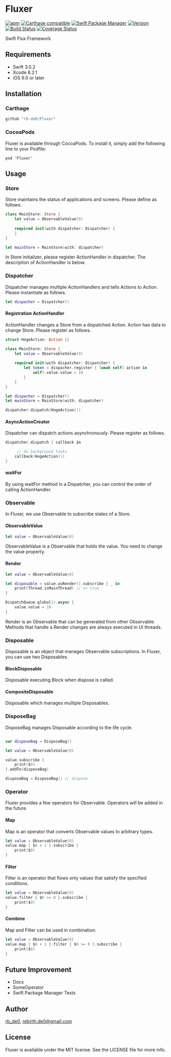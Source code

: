 # Fluxer

[![apm](https://img.shields.io/apm/l/vim-mode.svg)]()
[![Carthage compatible](https://img.shields.io/badge/Carthage-compatible-4BC51D.svg?style=flat)](https://github.com/Carthage/Carthage)
[![Swift Package Manager](https://img.shields.io/badge/Swift%20Package%20Manager-compatible-brightgreen.svg)](https://github.com/apple/swift-package-manager)
[![Version](https://img.shields.io/cocoapods/v/Fluxer.svg?style=flat)](http://cocoapods.org/pods/Fluxer)
[![Build Status](https://travis-ci.org/rb-de0/Fluxer.svg?branch=master)](https://travis-ci.org/rb-de0/Fluxer)
[![Coverage Status](https://coveralls.io/repos/github/rb-de0/Fluxer/badge.svg?branch=master)](https://coveralls.io/github/rb-de0/Fluxer?branch=master)


Swift Flux Framework

## Requirements

- Swift 3.0.2
- Xcode 8.2.1
- iOS 9.0 or later

## Installation

### Carthage

```bash
github "rb-de0/Fluxer"
```

### CocoaPods

Fluxer is available through CocoaPods. To install it, simply add the following line to your Podfile:

```
pod 'Fluxer'
```

## Usage

### Store

Store maintains the status of applications and screens.
Please define as follows.

```Swift
class MainStore: Store {
    let value = ObservableValue(0)
    
    required init(with dispatcher: Dispatcher) {
    }
}

let mainStore = MainStore(with: dispatcher)
```

In Store initializer, please register ActionHandler in dispatcher. The description of ActionHandler is below.

### Dispatcher

Dispatcher manages multiple ActionHandlers and tells Actions to Action.
Please instantiate as follows.

```Swift
let dispacher = Dispatcher()
```

#### Registration ActionHandler

ActionHandler changes a Store from a dispatched Action.
Action has data to change Store.
Please register as follows.

```Swift
struct HogeAction: Action {}

class MainStore: Store {
    let value = ObservableValue(0)
    
    required init(with dispatcher: Dispatcher) {
        let token = dispacher.register { [weak self] action in
            self?.value.value = 10
        }
    }
}

let dispacher = Dispatcher()
let mainStore = MainStore(with: dispatcher)

dispatcher.dispatch(HogeAction())
```

#### AsyncActionCreator

Dispatcher can dispatch actions asynchronously.
Please register as follows.

```Swift
dispatcher.dispatch { callback in

	 // do background tasks
    callback(HogeAction())
}
```

#### waitFor

By using waitFor method in a Dispatcher, you can control the order of calling ActionHandler.

### Observable

In Fluxer, we use Observable to subscribe states of a Store.

#### ObservableValue

```Swift
let value = ObservableValue(0)
```

ObservableValue is a Observable that holds the value. You need to change the value property.

#### Render

```Swift
let value = ObservableValue(0)

let disposable = value.asRender().subscribe { _ in
    print(Thread.isMainThread) // => true
}

DispatchQueue.global().async {
    value.value = 10
}
```

Render is an Observable that can be generated from other Observable.
Methods that handle a Render changes are always executed in UI threads.

### Disposable

Disposable is an object that manages Observable subscriptions. In Fluxer, you can use two Disposables.

#### BlockDisposable

Disposable executing Block when dispose is called.

#### CompositeDisposable

Disposable which manages multiple Disposables.

### DisposeBag


DisposeBag manages Disposable according to the life cycle.

```Swift

var disposeBag = DisposeBag()

let value = ObservableValue(0)

value.subscribe {
    print($0)
}.addTo(disposeBag)

disposeBag = DisposeBag() // dispose

```

### Operator

Fluxer provides a few operators for Observable. Operators will be added in the future.

#### Map

Map is an operator that converts Observable values ​​to arbitrary types.

```Swift
let value = ObservableValue(0)
value.map { $0 + 1 }.subscribe {
    print($0)
}
```

#### Filter

Filter is an operator that flows only values ​​that satisfy the specified conditions.

```Swift
let value = ObservableValue(0)
value.filter { $0 >= 0 }.subscribe {
    print($0)
}
```

#### Combine

Map and Filter can be used in combination.

```Swift
let value = ObservableValue(0)
value.map { $0 + 1 }.filter { $0 >= 0 }.subscribe {
    print($0)
}
```

## Future Improvement

- Docs
- SomeOperator
- Swift Package Manager Tests

## Author

[rb_de0](https://twitter.com/rb_de0), rebirth.de0@gmail.com

## License

Fluxer is available under the MIT license. See the LICENSE file for more info.
